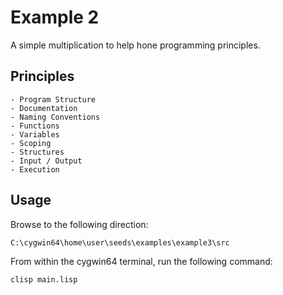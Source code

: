 # Example 2 

A simple multiplication to help hone programming principles. 

## Principles

    - Program Structure 
    - Documentation
    - Naming Conventions
    - Functions 
    - Variables
    - Scoping
    - Structures
    - Input / Output 
    - Execution

## Usage

Browse to the following direction: 

```
C:\cygwin64\home\user\seeds\examples\example3\src
```

From within the cygwin64 terminal, run the following command: 

```
clisp main.lisp
```